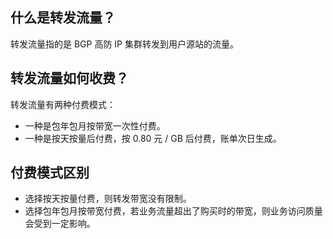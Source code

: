 ## 什么是转发流量？
转发流量指的是 BGP 高防 IP 集群转发到用户源站的流量。

## 转发流量如何收费？
转发流量有两种付费模式：
- 一种是包年包月按带宽一次性付费。
- 一种是按天按量后付费，按 0.80 元 / GB 后付费，账单次日生成。

## 付费模式区别
- 选择按天按量付费，则转发带宽没有限制。
- 选择包年包月按带宽付费，若业务流量超出了购买时的带宽，则业务访问质量会受到一定影响。
